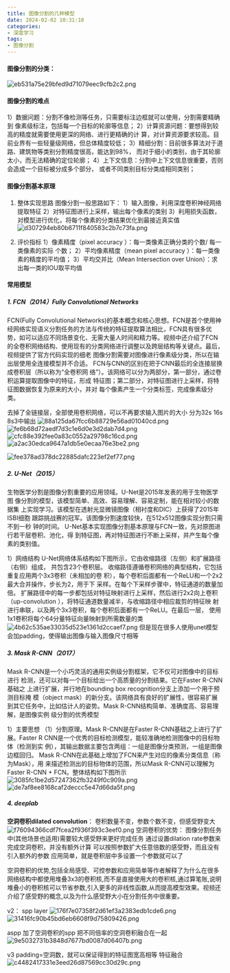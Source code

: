 ```yaml
---
title: 图像分割的几种模型
date: 2024-02-02 10:31:18
categories: 
- 深度学习
tags:
- 图像分割
---
```


#### 图像分割的分类：
![eb531a75e29bfed9d71079eec9cfb2c2.png](eb531a75e29bfed9d71079eec9cfb2c2.png)

#### 图像分割的难点
1）数据问题：分割不像检测等任务，只需要标注边框就可以使用，分割需要精确到
像素级标注，包括每一个目标的轮廓等信息；
2）计算资源问题：要想得到较高的精度就需要使用更深的网络、进行更精确的计
算，对计算资源要求较高。目前业界有一些轻量级网络，但总体精度较低；
3）精细分割：目前很多算法对于道路、建筑物等类别分割精度很高，能达到98%，
而对于细小的类别，由于其轮廓太小，而无法精确的定位轮廓；
4）上下文信息：分割中上下文信息很重要，否则会造成一个目标被分成多个部分，
或者不同类别目标分类成相同类别；

#### 图像分割基本原理
1. 整体实现思路
图像分割一般思路如下：
1）输入图像，利用深度卷积神经网络提取特征
2）对特征图进行上采样，输出每个像素的类别
3）利用损失函数，对模型进行优化，将每个像素的分类结果优化到最接近真实值
![d307294eb80b6711f840583c2b7c73fa.png](d307294eb80b6711f840583c2b7c73fa.png)

2. 评价指标
1）像素精度（pixel accuracy ）：每一类像素正确分类的个数/ 每一类像素的实际
个数；
2）平均像素精度（mean pixel accuracy ）：每一类像素的精度的平均值；
3）平均交并比（Mean Intersection over Union）：求出每一类的IOU取平均值

#### 常用模型
##### 1. FCN（2014）Fully Convolutional Networks
FCN(Fully Convolutional Networks)的基本概念和核心思想。FCN是首个使用神经网络实现语义分割任务的方法与传统的特征提取算法相比，FCN具有很多优势，如可以适应不同场景变化、无需大量人时间和精力等。视频中还介绍了FCN的全卷积网络结构、使用现有的分类网络进行调整以及跨层结构等关键点。最后，视频提供了官方代码实现的细老
图像分割需要对图像进行像素级分类，所以在输出层使用全连接模型并不合适。
FCN与CNN的区别在把于CNN最后的全连接层换成卷积层（所以称为“全卷积网
络”）。该网络可以分为两部分，第一部分，通过卷积运算提取图像中的特征，形成
特征图；第二部分，对特征图进行上采样，将特征图数据恢复为原来的大小，并对
每个像素产生一个分类标签，完成像素级分类。

去掉了全链接层，全部使用卷积网络，可以不再要求输入图片的大小
分为32s  16s  8s3中输出
![88a125da67fcc6b88729e56ad01040cd.png](88a125da67fcc6b88729e56ad01040cd.png)
![fe6b68d72aedf7d3c1e6d0e3d2dab7d4.png](fe6b68d72aedf7d3c1e6d0e3d2dab7d4.png)
![cfc88e392fee0a83c0552a29798c16cd.png](cfc88e392fee0a83c0552a29798c16cd.png)
![a2ac30edca9647a1db5e0ecaa76e3be2.png](a2ac30edca9647a1db5e0ecaa76e3be2.png)

![fee378ad378dc22885dafc223ef2ef77.png](fee378ad378dc22885dafc223ef2ef77.png)

##### 2. U-Net（2015）
生物医学分割是图像分割重要的应用领域。U-Net是2015年发表的用于生物医学图
像分割的模型，该模型简单、高效、容易理解、容易定制，能在相对较小的数据集
上实现学习。该模型在透射光显微镜图像（相衬度和DIC）上获得了2015年ISBI细胞
跟踪挑战赛的冠军。该图像分割速度较快，在512x512图像实现分割只需不到一秒
钟的时间。
U-Net基本实现图像分割基本原理与FCN一致，先对原图进行若干层卷积、池化，得
到特征图，再对特征图进行不断上采样，并产生每个像素的类别值。

1）网络结构
U-Net网络体系结构如下图所示，它由收缩路径（左侧）和扩展路径（右侧）组成，
共包含23个卷积层。
收缩路径遵循卷积网络的典型结构，它包括重复应用两个3x3卷积（未相加的卷
积），每个卷积后面都有一个ReLU和一个2x2最大合并操作，步长为2，用于下
采样。在每个下采样步骤中，特征通道的数量加倍。
扩展路径中的每一步都包括对特征映射进行上采样，然后进行2x2向上卷积
（up-convolution ），将特征通道数量减半，与收缩路径中相应裁剪的特征映
射进行串联，以及两个3x3卷积，每个卷积后面都有一个ReLU。在最后一层，
使用1x1卷积将每个64分量特征向量映射到所需数量的类
![4b62c535ae33035d523e1361d2ccaef7.png](4b62c535ae33035d523e1361d2ccaef7.png)
但是现在很多人使用unet模型会加padding，使得输出图像与输入图像尺寸相等


##### 3. Mask R-CNN（2017）
Mask R-CNN是一个小巧灵活的通用实例级分割框架，它不仅可对图像中的目标进行
检测，还可以对每一个目标给出一个高质量的分割结果。它在Faster R-CNN基础之
上进行扩展，并行地在bounding box recognition分支上添加一个用于预测目标掩
模（object mask）的新分支。该网络具有良好的扩展性，很容易扩展到其它任务中，比如估计人的姿势。Mask R-CNN结构简单、准确度高、容易理解，是图像实例
级分割的优秀模型

1）主要思想
（1）分割原理。Mask R-CNN是在Faster R-CNN基础之上进行了扩展。Faster R
CNN是一个优秀的目标检测模型，能较准确地检测图像中的目标物体（检测到实
例），其输出数据主要包含两组：一组是图像分类预测，一组是图像边框回归。
Mask R-CNN在此基础上增加了FCN来产生对应的像素分类信息（称为Mask），用
来描述检测出的目标物体的范围，所以Mask R-CNN可以理解为Faster R-CNN +
FCN。整体结构如下图所示
![3085fc1be2d57247362fb3249f0c909a.png](3085fc1be2d57247362fb3249f0c909a.png)
![de7af8ee8168caf2deccc5e47d66da5f.png](de7af8ee8168caf2deccc5e47d66da5f.png)


##### 4. deeplab

**空洞卷积dilated convolution**： 卷积数量不变，参数个数不变，但感受野变大
![f76094366cdf7fcea2f936f393c3eef0.png](f76094366cdf7fcea2f936f393c3eef0.png)
空洞卷积的优势：
图像分割任务中(其他场景也适用)需要较大感受野来更好完成任务
通过设置dilation rate参数来完成空洞卷积，并没有额外计算
可以按照参数扩大任意倍数的感受野，而且没有引入额外的参数
应用简单，就是卷积层中多设置一个参数就可以了

空洞卷积的优势,包括全局感受、可控参数和应用简单等作者解释了为什么在很多网络结构中都使用堆叠3x3的卷积核,而不是直接使用大的卷积核,通过算笔账,说明堆叠小的卷积核可以节省参数,引入更多的非线性函数,从而提高模型效果。视频还介绍了感受野的概念,以及为什么感受野大小在分割任务中很重要。

v2：
spp layer
![176f7e07358f2d61ef3a2383edb1cde6.png](176f7e07358f2d61ef3a2383edb1cde6.png)
![31416fc90b45bd6eb6608f9d75809426.png](31416fc90b45bd6eb6608f9d75809426.png)

aspp 加了空洞卷积的spp 把不同倍率的空洞卷积融合在一起
![9e5032731b3848d7677bd0087d06407b.png](9e5032731b3848d7677bd0087d06407b.png)


v3
padding=空洞数，就可以保证得到的特征图宽高相等
特征融合
![c4482417331e3eed26d87569cc30d29c.png](c4482417331e3eed26d87569cc30d29c.png)
